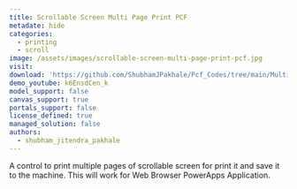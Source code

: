 ```yaml
---
title: Scrollable Screen Multi Page Print PCF
metadate: hide
categories:
  - printing
  - scroll
image: /assets/images/scrollable-screen-multi-page-print-pcf.jpg
visit: 
download: 'https://github.com/ShubhamJPakhale/Pcf_Codes/tree/main/MultiPage_Print_PCF'
demo_youtube: k6EnsdCen_k
model_support: false
canvas_support: true
portals_support: false
license_defined: true
managed_solution: false
authors:
  - shubham_jitendra_pakhale
---
```

A control to print multiple pages of scrollable screen for print it and save it to the machine. This will work for Web Browser PowerApps Application.
